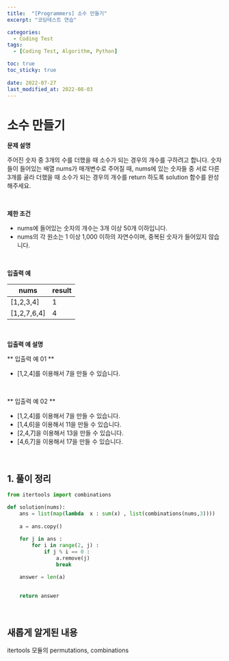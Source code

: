 ```yaml
---
title:  "[Programmers] 소수 만들기"
excerpt: "코딩테스트 연습"

categories:
  - Coding Test
tags:
  - [Coding Test, Algorithm, Python]

toc: true
toc_sticky: true
 
date: 2022-07-27
last_modified_at: 2022-08-03
---
```



# 소수 만들기

**문제 설명**

주어진 숫자 중 3개의 수를 더했을 때 소수가 되는 경우의 개수를 구하려고 합니다. 
숫자들이 들어있는 배열 nums가 매개변수로 주어질 때, nums에 있는 숫자들 중 서로 다른 3개를 골라 더했을 때 소수가 되는 경우의 개수를 return 하도록 solution 함수를 완성해주세요.

<br>

**제한 조건**

- nums에 들어있는 숫자의 개수는 3개 이상 50개 이하입니다.
- nums의 각 원소는 1 이상 1,000 이하의 자연수이며, 중복된 숫자가 들어있지 않습니다.


<br>

**입출력 예**

|nums | result |
|---|---|
|[1,2,3,4] | 1 |
|[1,2,7,6,4] | 4 |



<br>

**입출력 예 설명**

** 입출력 예 01 **
- [1,2,4]를 이용해서 7을 만들 수 있습니다.

<br>

** 입출력 예 02 **
- [1,2,4]를 이용해서 7을 만들 수 있습니다.
- [1,4,6]을 이용해서 11을 만들 수 있습니다.
- [2,4,7]을 이용해서 13을 만들 수 있습니다.
- [4,6,7]을 이용해서 17을 만들 수 있습니다.


<br>

## 1. 풀이 정리

```python
from itertools import combinations

def solution(nums):
    ans = list(map(lambda  x : sum(x) , list(combinations(nums,3))))
    
    a = ans.copy()
    
    for j in ans :
        for i in range(2, j) :
            if j % i == 0 :
                a.remove(j)
                break

    answer = len(a)
    
    
    return answer
```


<br>

## 새롭게 알게된 내용

itertools 모듈의 permutations, combinations